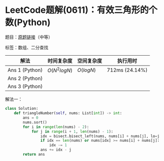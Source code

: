 # LeetCode题解(0611)：有效三角形的个数(Python)

题目：[原题链接](https://leetcode-cn.com/problems/valid-triangle-number/)（中等）

标签：数组、二分查找

| 解法           | 时间复杂度   | 空间复杂度 | 执行用时       |
| -------------- | ------------ | ---------- | -------------- |
| Ans 1 (Python) | $O(N^2logN)$ | $O(logN)$  | 712ms (24.14%) |
| Ans 2 (Python) |              |            |                |
| Ans 3 (Python) |              |            |                |

解法一：

```python
class Solution:
    def triangleNumber(self, nums: List[int]) -> int:
        ans = 0
        nums.sort()
        for i in range(len(nums) - 2):
            for j in range(i + 1, len(nums) - 1):
                idx = bisect.bisect_left(nums, nums[i] + nums[j], lo=j + 1)
                if idx == len(nums) or nums[idx] >= nums[i] + nums[j]:
                    idx -= 1
                ans += idx - j
        return ans
```

